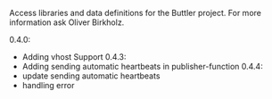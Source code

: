 Access libraries and data definitions for the Buttler project.
For more information ask Oliver Birkholz.

0.4.0:
- Adding vhost Support
0.4.3: 
- Adding sending automatic heartbeats in publisher-function
0.4.4:
- update sending automatic heartbeats
- handling error